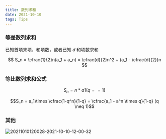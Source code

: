 ```yaml
---
title: 数列求和
date: 2021-10-10
tags: Tips
---
```


### 等差数列求和

已知首项末项，和项数，或者已知 $d$ 和项数求和

$$ S_n = \cfrac{1}{2}n(a_1 + a_n) = \cfrac{d}{2}n^2 + (a_1 - \cfrac{d}{2})n $$

### 等比数列求和公式

$$S_n = n * a1(q == 1)$$

$$S_n = a_1\times \cfrac{1-q^n}{1-q} = \cfrac{a_1 - a^n \times q}{1-q} (q \neq 1)$$

### 其他

![20211010120028-2021-10-10-12-00-32](https://raw.githubusercontent.com/fengwei2002/Pictures_02/master/images/20211010120028-2021-10-10-12-00-32.png)